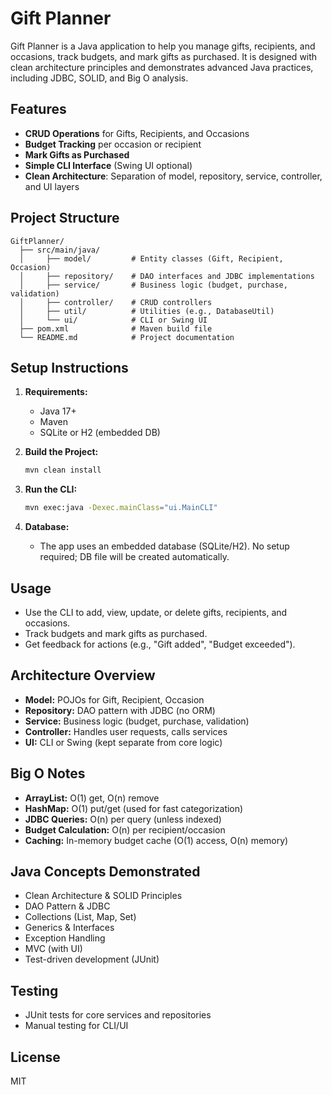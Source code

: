 # Gift Planner

Gift Planner is a Java application to help you manage gifts, recipients, and occasions, track budgets, and mark gifts as purchased. It is designed with clean architecture principles and demonstrates advanced Java practices, including JDBC, SOLID, and Big O analysis.

## Features
- **CRUD Operations** for Gifts, Recipients, and Occasions
- **Budget Tracking** per occasion or recipient
- **Mark Gifts as Purchased**
- **Simple CLI Interface** (Swing UI optional)
- **Clean Architecture**: Separation of model, repository, service, controller, and UI layers

## Project Structure
```
GiftPlanner/
  ├── src/main/java/
  │     ├── model/         # Entity classes (Gift, Recipient, Occasion)
  │     ├── repository/    # DAO interfaces and JDBC implementations
  │     ├── service/       # Business logic (budget, purchase, validation)
  │     ├── controller/    # CRUD controllers
  │     ├── util/          # Utilities (e.g., DatabaseUtil)
  │     └── ui/            # CLI or Swing UI
  ├── pom.xml              # Maven build file
  └── README.md            # Project documentation
```

## Setup Instructions
1. **Requirements:**
   - Java 17+
   - Maven
   - SQLite or H2 (embedded DB)

2. **Build the Project:**
   ```sh
   mvn clean install
   ```

3. **Run the CLI:**
   ```sh
   mvn exec:java -Dexec.mainClass="ui.MainCLI"
   ```

4. **Database:**
   - The app uses an embedded database (SQLite/H2). No setup required; DB file will be created automatically.

## Usage
- Use the CLI to add, view, update, or delete gifts, recipients, and occasions.
- Track budgets and mark gifts as purchased.
- Get feedback for actions (e.g., "Gift added", "Budget exceeded").

## Architecture Overview
- **Model:** POJOs for Gift, Recipient, Occasion
- **Repository:** DAO pattern with JDBC (no ORM)
- **Service:** Business logic (budget, purchase, validation)
- **Controller:** Handles user requests, calls services
- **UI:** CLI or Swing (kept separate from core logic)

## Big O Notes
- **ArrayList:** O(1) get, O(n) remove
- **HashMap:** O(1) put/get (used for fast categorization)
- **JDBC Queries:** O(n) per query (unless indexed)
- **Budget Calculation:** O(n) per recipient/occasion
- **Caching:** In-memory budget cache (O(1) access, O(n) memory)

## Java Concepts Demonstrated
- Clean Architecture & SOLID Principles
- DAO Pattern & JDBC
- Collections (List, Map, Set)
- Generics & Interfaces
- Exception Handling
- MVC (with UI)
- Test-driven development (JUnit)

## Testing
- JUnit tests for core services and repositories
- Manual testing for CLI/UI

## License
MIT 